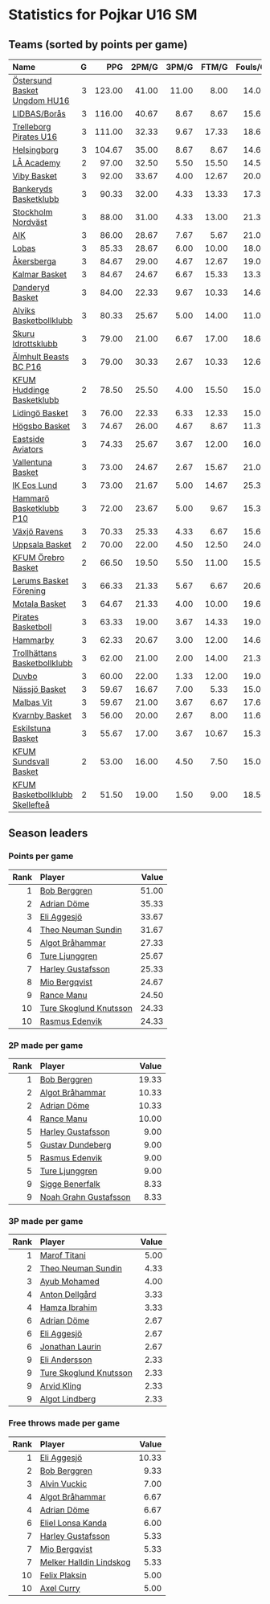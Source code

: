 # Statistics for Pojkar U16 SM

## Teams (sorted by points per game)

| Name | G | PPG | 2PM/G | 3PM/G | FTM/G | Fouls/G |
|:-----|--:|----:|------:|------:|------:|--------:|
| [Östersund Basket Ungdom HU16](pojkar_u16_sm_team_1.md) | 3 | 123.00 | 41.00 | 11.00 | 8.00 | 14.00 |
| [LIDBAS/Borås](pojkar_u16_sm_team_2.md) | 3 | 116.00 | 40.67 | 8.67 | 8.67 | 15.67 |
| [Trelleborg Pirates U16](pojkar_u16_sm_team_3.md) | 3 | 111.00 | 32.33 | 9.67 | 17.33 | 18.67 |
| [Helsingborg](pojkar_u16_sm_team_4.md) | 3 | 104.67 | 35.00 | 8.67 | 8.67 | 14.67 |
| [LÅ Academy](pojkar_u16_sm_team_5.md) | 2 | 97.00 | 32.50 | 5.50 | 15.50 | 14.50 |
| [Viby Basket](pojkar_u16_sm_team_6.md) | 3 | 92.00 | 33.67 | 4.00 | 12.67 | 20.00 |
| [Bankeryds Basketklubb](pojkar_u16_sm_team_7.md) | 3 | 90.33 | 32.00 | 4.33 | 13.33 | 17.33 |
| [Stockholm Nordväst](pojkar_u16_sm_team_8.md) | 3 | 88.00 | 31.00 | 4.33 | 13.00 | 21.33 |
| [AIK](pojkar_u16_sm_team_9.md) | 3 | 86.00 | 28.67 | 7.67 | 5.67 | 21.00 |
| [Lobas](pojkar_u16_sm_team_10.md) | 3 | 85.33 | 28.67 | 6.00 | 10.00 | 18.00 |
| [Åkersberga](pojkar_u16_sm_team_11.md) | 3 | 84.67 | 29.00 | 4.67 | 12.67 | 19.00 |
| [Kalmar Basket](pojkar_u16_sm_team_12.md) | 3 | 84.67 | 24.67 | 6.67 | 15.33 | 13.33 |
| [Danderyd Basket](pojkar_u16_sm_team_13.md) | 3 | 84.00 | 22.33 | 9.67 | 10.33 | 14.67 |
| [Alviks Basketbollklubb](pojkar_u16_sm_team_14.md) | 3 | 80.33 | 25.67 | 5.00 | 14.00 | 11.00 |
| [Skuru Idrottsklubb](pojkar_u16_sm_team_15.md) | 3 | 79.00 | 21.00 | 6.67 | 17.00 | 18.67 |
| [Älmhult Beasts BC P16](pojkar_u16_sm_team_16.md) | 3 | 79.00 | 30.33 | 2.67 | 10.33 | 12.67 |
| [KFUM Huddinge Basketklubb](pojkar_u16_sm_team_17.md) | 2 | 78.50 | 25.50 | 4.00 | 15.50 | 15.00 |
| [Lidingö Basket](pojkar_u16_sm_team_18.md) | 3 | 76.00 | 22.33 | 6.33 | 12.33 | 15.00 |
| [Högsbo Basket](pojkar_u16_sm_team_19.md) | 3 | 74.67 | 26.00 | 4.67 | 8.67 | 11.33 |
| [Eastside Aviators](pojkar_u16_sm_team_20.md) | 3 | 74.33 | 25.67 | 3.67 | 12.00 | 16.00 |
| [Vallentuna Basket](pojkar_u16_sm_team_21.md) | 3 | 73.00 | 24.67 | 2.67 | 15.67 | 21.00 |
| [IK Eos Lund](pojkar_u16_sm_team_22.md) | 3 | 73.00 | 21.67 | 5.00 | 14.67 | 25.33 |
| [Hammarö Basketklubb P10](pojkar_u16_sm_team_23.md) | 3 | 72.00 | 23.67 | 5.00 | 9.67 | 15.33 |
| [Växjö Ravens](pojkar_u16_sm_team_24.md) | 3 | 70.33 | 25.33 | 4.33 | 6.67 | 15.67 |
| [Uppsala Basket](pojkar_u16_sm_team_25.md) | 2 | 70.00 | 22.00 | 4.50 | 12.50 | 24.00 |
| [KFUM Örebro Basket](pojkar_u16_sm_team_26.md) | 2 | 66.50 | 19.50 | 5.50 | 11.00 | 15.50 |
| [Lerums Basket Förening](pojkar_u16_sm_team_27.md) | 3 | 66.33 | 21.33 | 5.67 | 6.67 | 20.67 |
| [Motala Basket](pojkar_u16_sm_team_28.md) | 3 | 64.67 | 21.33 | 4.00 | 10.00 | 19.67 |
| [Pirates Basketboll](pojkar_u16_sm_team_29.md) | 3 | 63.33 | 19.00 | 3.67 | 14.33 | 19.00 |
| [Hammarby](pojkar_u16_sm_team_30.md) | 3 | 62.33 | 20.67 | 3.00 | 12.00 | 14.67 |
| [Trollhättans Basketbollklubb](pojkar_u16_sm_team_31.md) | 3 | 62.00 | 21.00 | 2.00 | 14.00 | 21.33 |
| [Duvbo](pojkar_u16_sm_team_32.md) | 3 | 60.00 | 22.00 | 1.33 | 12.00 | 19.00 |
| [Nässjö Basket](pojkar_u16_sm_team_33.md) | 3 | 59.67 | 16.67 | 7.00 | 5.33 | 15.00 |
| [Malbas Vit](pojkar_u16_sm_team_34.md) | 3 | 59.67 | 21.00 | 3.67 | 6.67 | 17.67 |
| [Kvarnby Basket](pojkar_u16_sm_team_35.md) | 3 | 56.00 | 20.00 | 2.67 | 8.00 | 11.67 |
| [Eskilstuna Basket](pojkar_u16_sm_team_36.md) | 3 | 55.67 | 17.00 | 3.67 | 10.67 | 15.33 |
| [KFUM Sundsvall Basket](pojkar_u16_sm_team_37.md) | 2 | 53.00 | 16.00 | 4.50 | 7.50 | 15.00 |
| [KFUM Basketbollklubb Skellefteå](pojkar_u16_sm_team_38.md) | 2 | 51.50 | 19.00 | 1.50 | 9.00 | 18.50 |

## Season leaders

### Points per game

| Rank | Player | Value |
|----:|:-------|------:|
| 1 | [Bob Berggren](pojkar_u16_sm_team_7.md) | 51.00 |
| 2 | [Adrian Döme](pojkar_u16_sm_team_4.md) | 35.33 |
| 3 | [Eli Aggesjö](pojkar_u16_sm_team_15.md) | 33.67 |
| 4 | [Theo Neuman Sundin](pojkar_u16_sm_team_12.md) | 31.67 |
| 5 | [Algot Bråhammar](pojkar_u16_sm_team_3.md) | 27.33 |
| 6 | [Ture Ljunggren](pojkar_u16_sm_team_16.md) | 25.67 |
| 7 | [Harley Gustafsson](pojkar_u16_sm_team_20.md) | 25.33 |
| 8 | [Mio Bergqvist](pojkar_u16_sm_team_3.md) | 24.67 |
| 9 | [Rance Manu](pojkar_u16_sm_team_38.md) | 24.50 |
| 10 | [Ture Skoglund Knutsson](pojkar_u16_sm_team_1.md) | 24.33 |
| 10 | [Rasmus Edenvik](pojkar_u16_sm_team_23.md) | 24.33 |

### 2P made per game

| Rank | Player | Value |
|----:|:-------|------:|
| 1 | [Bob Berggren](pojkar_u16_sm_team_7.md) | 19.33 |
| 2 | [Algot Bråhammar](pojkar_u16_sm_team_3.md) | 10.33 |
| 2 | [Adrian Döme](pojkar_u16_sm_team_4.md) | 10.33 |
| 4 | [Rance Manu](pojkar_u16_sm_team_38.md) | 10.00 |
| 5 | [Harley Gustafsson](pojkar_u16_sm_team_20.md) | 9.00 |
| 5 | [Gustav Dundeberg](pojkar_u16_sm_team_17.md) | 9.00 |
| 5 | [Rasmus Edenvik](pojkar_u16_sm_team_23.md) | 9.00 |
| 5 | [Ture Ljunggren](pojkar_u16_sm_team_16.md) | 9.00 |
| 9 | [Sigge Benerfalk](pojkar_u16_sm_team_1.md) | 8.33 |
| 9 | [Noah Grahn Gustafsson](pojkar_u16_sm_team_4.md) | 8.33 |

### 3P made per game

| Rank | Player | Value |
|----:|:-------|------:|
| 1 | [Marof Titani](pojkar_u16_sm_team_3.md) | 5.00 |
| 2 | [Theo Neuman Sundin](pojkar_u16_sm_team_12.md) | 4.33 |
| 3 | [Ayub Mohamed](pojkar_u16_sm_team_33.md) | 4.00 |
| 4 | [Anton Dellgård](pojkar_u16_sm_team_10.md) | 3.33 |
| 4 | [Hamza Ibrahim](pojkar_u16_sm_team_4.md) | 3.33 |
| 6 | [Adrian Döme](pojkar_u16_sm_team_4.md) | 2.67 |
| 6 | [Eli Aggesjö](pojkar_u16_sm_team_15.md) | 2.67 |
| 6 | [Jonathan Laurin](pojkar_u16_sm_team_13.md) | 2.67 |
| 9 | [Eli Andersson](pojkar_u16_sm_team_3.md) | 2.33 |
| 9 | [Ture Skoglund Knutsson](pojkar_u16_sm_team_1.md) | 2.33 |
| 9 | [Arvid Kling](pojkar_u16_sm_team_23.md) | 2.33 |
| 9 | [Algot Lindberg](pojkar_u16_sm_team_13.md) | 2.33 |

### Free throws made per game

| Rank | Player | Value |
|----:|:-------|------:|
| 1 | [Eli Aggesjö](pojkar_u16_sm_team_15.md) | 10.33 |
| 2 | [Bob Berggren](pojkar_u16_sm_team_7.md) | 9.33 |
| 3 | [Alvin Vuckic](pojkar_u16_sm_team_12.md) | 7.00 |
| 4 | [Algot Bråhammar](pojkar_u16_sm_team_3.md) | 6.67 |
| 4 | [Adrian Döme](pojkar_u16_sm_team_4.md) | 6.67 |
| 6 | [Eliel Lonsa Kanda](pojkar_u16_sm_team_25.md) | 6.00 |
| 7 | [Harley Gustafsson](pojkar_u16_sm_team_20.md) | 5.33 |
| 7 | [Mio Bergqvist](pojkar_u16_sm_team_3.md) | 5.33 |
| 7 | [Melker Halldin Lindskog](pojkar_u16_sm_team_18.md) | 5.33 |
| 10 | [Felix Plaksin](pojkar_u16_sm_team_8.md) | 5.00 |
| 10 | [Axel Curry](pojkar_u16_sm_team_5.md) | 5.00 |

